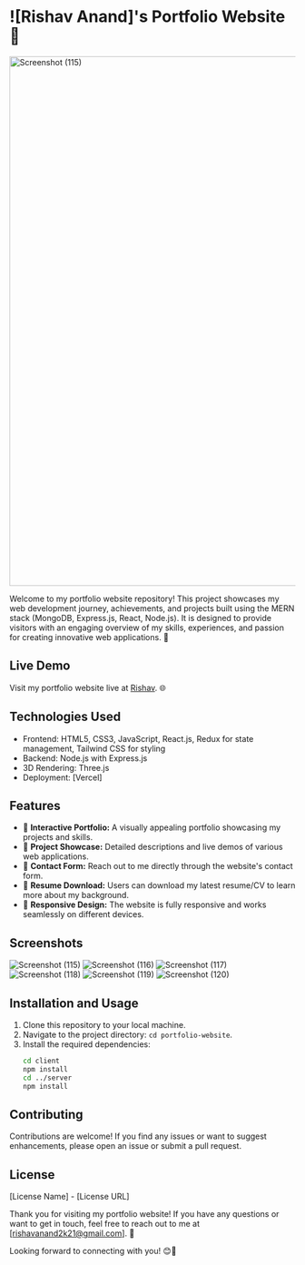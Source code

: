 # ![Rishav Anand]'s Portfolio Website 🚀

<img width="933" alt="Screenshot (115)" src="https://github.com/Rishav2k21/Ecommerce/assets/98807848/6e7ab2d8-211c-4e3f-a074-2046e81aa604">


Welcome to my portfolio website repository! This project showcases my web development journey, achievements, and projects built using the MERN stack (MongoDB, Express.js, React, Node.js). It is designed to provide visitors with an engaging overview of my skills, experiences, and passion for creating innovative web applications. 🌟

## Live Demo

Visit my portfolio website live at [Rishav](https://rishav-iota.vercel.app/). 🌐

## Technologies Used

- Frontend: HTML5, CSS3, JavaScript, React.js, Redux for state management, Tailwind CSS for styling
- Backend: Node.js with Express.js
- 3D Rendering: Three.js
- Deployment: [Vercel] 


## Features

- 💼 **Interactive Portfolio:** A visually appealing portfolio showcasing my projects and skills.
- 🎉 **Project Showcase:** Detailed descriptions and live demos of various web applications.
- 📧 **Contact Form:** Reach out to me directly through the website's contact form.
- 📂 **Resume Download:** Users can download my latest resume/CV to learn more about my background.
- 📱 **Responsive Design:** The website is fully responsive and works seamlessly on different devices.

## Screenshots

![Screenshot (115)](https://github.com/Rishav2k21/Rishav/assets/98807848/e71c8a4a-3761-477d-89de-659fbfbe684f)
![Screenshot (116)](https://github.com/Rishav2k21/Rishav/assets/98807848/332a2250-fca0-4ae0-bde9-d27ee25402e4)
![Screenshot (117)](https://github.com/Rishav2k21/Rishav/assets/98807848/a1389bfd-e40c-4857-b18b-0b8877ffda6e)
![Screenshot (118)](https://github.com/Rishav2k21/Rishav/assets/98807848/b7b7ab6a-a979-4394-8b86-c4744402a4a2)
![Screenshot (119)](https://github.com/Rishav2k21/Rishav/assets/98807848/31caa829-cb18-466e-ae34-11326bf62804)
![Screenshot (120)](https://github.com/Rishav2k21/Rishav/assets/98807848/a9ac6a1c-5417-40a3-a56d-f53752871d5c)


## Installation and Usage

1. Clone this repository to your local machine.
2. Navigate to the project directory: `cd portfolio-website`.
3. Install the required dependencies:
   ```bash
   cd client
   npm install
   cd ../server
   npm install

  ## Contributing
Contributions are welcome! If you find any issues or want to suggest enhancements, please open an issue or submit a pull request.

 ## License
[License Name] - [License URL]

Thank you for visiting my portfolio website! If you have any questions or want to get in touch, feel free to reach out to me at [rishavanand2k21@gmail.com]. 📧

Looking forward to connecting with you! 😊🚀
